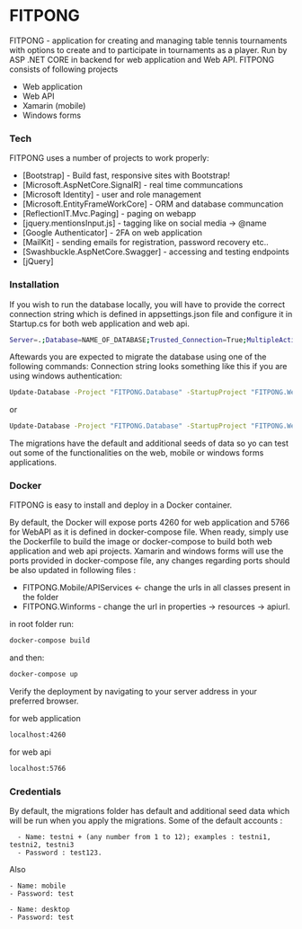 # FITPONG


FITPONG - application for creating and managing table tennis tournaments with options to create and to participate in tournaments as a player. Run by ASP .NET CORE in backend for web application and Web API. FITPONG consists of following projects 

  - Web application
  - Web API
  - Xamarin (mobile)
  - Windows forms


### Tech

FITPONG uses a number of projects to work properly:

* [Bootstrap] - Build fast, responsive sites with Bootstrap!
* [Microsoft.AspNetCore.SignalR] - real time communcations
* [Microsoft Identity] - user and role management
* [Microsoft.EntityFrameWorkCore] - ORM and database communcation
* [ReflectionIT.Mvc.Paging] - paging on webapp
* [jquery.mentionsInput.js] - tagging like on social media -> @name
* [Google Authenticator] - 2FA on web application
* [MailKit] - sending emails for registration, password recovery etc..
* [Swashbuckle.AspNetCore.Swagger] - accessing and testing endpoints
* [jQuery]

### Installation

If you wish to run the database locally, you will have to provide the correct connection string which is defined in appsettings.json file and configure it in Startup.cs for both web application and web api. 
```sh
Server=.;Database=NAME_OF_DATABASE;Trusted_Connection=True;MultipleActiveResultSets=True;
```
Aftewards you are expected to migrate the database using one of the following commands:
Connection string looks something like this if you are using windows authentication: 
```sh
Update-Database -Project "FITPONG.Database" -StartupProject "FITPONG.WebAPI"
```
or
```sh
Update-Database -Project "FITPONG.Database" -StartupProject "FITPONG.WebApp"
```

The migrations have the default and additional seeds of data so yo can test out some of the functionalities on the web, mobile or windows forms applications.

### Docker
FITPONG is easy to install and deploy in a Docker container.

By default, the Docker will expose ports 4260 for web application and 5766 for WebAPI as it is defined in docker-compose file. When ready, simply use the Dockerfile to build the image or docker-compose to build both web application and web api projects. Xamarin and windows forms will use the ports provided in docker-compose file, any changes regarding ports should be also updated in following files : 
* FITPONG.Mobile/APIServices <- change the urls in all classes present in the folder 
* FITPONG.Winforms - change the url in properties -> resources -> apiurl.


in root folder run:
```sh
docker-compose build
```
and then: 
```sh
docker-compose up
```
Verify the deployment by navigating to your server address in your preferred browser.

for web application
```sh
localhost:4260
```
for web api
```sh
localhost:5766
```
### Credentials

 By default, the migrations folder has default and additional seed data which will be run when you apply the migrations. 
 Some of the default accounts : 
 ```
   - Name: testni + (any number from 1 to 12); examples : testni1, testni2, testni3 
   - Password : test123.
```
Also
```
- Name: mobile
- Password: test
   
- Name: desktop
- Password: test
```


